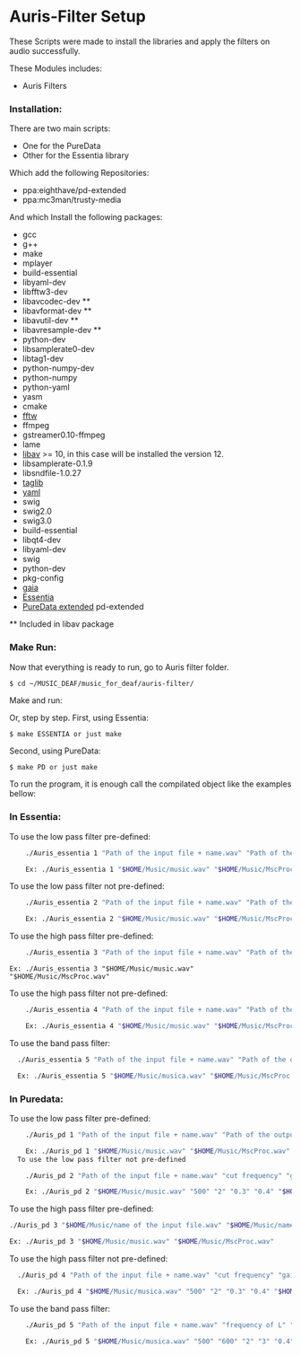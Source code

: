 # Auris-Filter Setup

These Scripts were made to install the libraries and apply the filters on audio successfully.

These Modules includes:

- Auris Filters

### Installation:

There are two main scripts:
  - One for the PureData
  - Other for the Essentia library

Which add the following Repositories:
  - ppa:eighthave/pd-extended
  - ppa:mc3man/trusty-media

And which Install the following packages:
  - gcc
  - g++
  - make
  - mplayer
  - build-essential
  - libyaml-dev
  - libfftw3-dev
  - libavcodec-dev **
  - libavformat-dev **
  - libavutil-dev **
  - libavresample-dev **
  - python-dev
  - libsamplerate0-dev
  - libtag1-dev
  - python-numpy-dev
  - python-numpy
  - python-yaml
  - yasm
  - cmake
  - [fftw]
  - ffmpeg
  - gstreamer0.10-ffmpeg
  - lame
  - [libav] >= 10, in this case will be installed the version 12.
  - libsamplerate-0.1.9
  - libsndfile-1.0.27
  - [taglib]
  - [yaml]
  - swig
  - swig2.0
  - swig3.0
  - build-essential
  - libqt4-dev
  - libyaml-dev
  - swig
  - python-dev
  - pkg-config
  - [gaia]
  - [Essentia]
  - [PureData extended] pd-extended

 ** Included in libav package

### Make Run:

 Now that everything is ready to run, go to Auris filter folder.
 ```sh
 $ cd ~/MUSIC_DEAF/music_for_deaf/auris-filter/
 ```

 Make and run:

 Or, step by step.
 First, using Essentia:
 ```
 $ make ESSENTIA or just make
 ```
 Second, using PureData:
 ```
 $ make PD or just make
 ```
 To run the program, it is enough call the compilated object like the examples bellow:

###  In Essentia:

  To use the low pass filter pre-defined:
```sh
    ./Auris_essentia 1 "Path of the input file + name.wav" "Path of the output file + name.wav"

    Ex: ./Auris_essentia 1 "$HOME/Music/music.wav" "$HOME/Music/MscProc.wav"
```
  To use the low pass filter not pre-defined:
```sh
    ./Auris_essentia 2 "Path of the input file + name.wav" "Path of the output file + name.wav" "cut frequency" "gain" 

    Ex: ./Auris_essentia 2 "$HOME/Music/music.wav" "$HOME/Music/MscProc.wav" "500" "2" 
```
  To use the high pass filter pre-defined:
```sh
    ./Auris_essentia 3 "Path of the input file + name.wav" "Path of the output file + name.wav"
```
    Ex: ./Auris_essentia 3 "$HOME/Music/music.wav" "$HOME/Music/MscProc.wav"

  To use the high pass filter not pre-defined:
```sh
    ./Auris_essentia 4 "Path of the input file + name.wav" "Path of the output file + name.wav" "cut frequency" "gain" 

    Ex: ./Auris_essentia 4 "$HOME/Music/music.wav" "$HOME/Music/MscProc.wav" "500" "2" 
```
  To use the band pass filter:
```sh
  ./Auris_essentia 5 "Path of the input file + name.wav" "Path of the output file + name.wav" "Cut frequency" "Band width" "gain"

  Ex: ./Auris_essentia 5 "$HOME/Music/musica.wav" "$HOME/Music/MscProc.wav" "500" "125" "2"
```
### In Puredata:
  To use the low pass filter pre-defined:
```sh
    ./Auris_pd 1 "Path of the input file + name.wav" "Path of the output file + name.wav"

    Ex: ./Auris_pd 1 "$HOME/Music/music.wav" "$HOME/Music/MscProc.wav"
  To use the low pass filter not pre-defined

    ./Auris_pd 2 "Path of the input file + name.wav" "cut frequency" "gain" "Supress value in L of gain to the frequencies higher than the are passing, use 0 if you don't want to change" "Supress value in R of gain to the frequencies higher than the are passing, use 0 if you don't want to change" "Path of the output file + name.wav"

    Ex: ./Auris_pd 2 "$HOME/Music/music.wav" "500" "2" "0.3" "0.4" "$HOME/Music/MscProc.wav"
```    
  To use the high pass filter pre-defined:
  ```sh
  ./Auris_pd 3 "$HOME/Music/name of the input file.wav" "$HOME/Music/name of the output file.wav"

  Ex: ./Auris_pd 3 "$HOME/Music/music.wav" "$HOME/Music/MscProc.wav"
```
  To use the high pass filter not pre-defined:
```sh
  ./Auris_pd 4 "Path of the input file + name.wav" "cut frequency" "gain"  "Supress value in L of gain to the frequencies lower than the are passing, use 0 if you don't want to change" "Supress value in R of gain to the frequencies lower than the are passing, use 0 if you don't want to change" "Path of the output file + name.wav"

  Ex: ./Auris_pd 4 "$HOME/Music/musica.wav" "500" "2" "0.3" "0.4" "$HOME/Music/MscProc.wav"
```
  To use the band pass filter:
```sh
    ./Auris_pd 5 "Path of the input file + name.wav" "frequency of L" "frequency of R" "gain of L" "gain of R" "Q of L" "Q of R" "Path of the output file + name.wav"

    Ex: ./Auris_pd 5 "$HOME/Music/musica.wav" "500" "600" "2" "3" "0.4" "0.4" "$HOME/Music/MscProc.wav"
```
  [libav]: <https://libav.org/>
  [fftw]: <http://www.fftw.org/>
  [taglib]: <http://developer.kde.org/~wheeler/taglib.html>
  [yaml]: <http://pyyaml.org/wiki/LibYAML>
  [gaia]: <https://github.com/MTG/gaia>
  [Essentia]: <http://essentia.upf.edu/>
  [PureData extended]: <https://puredata.info/downloads/pd-extended>